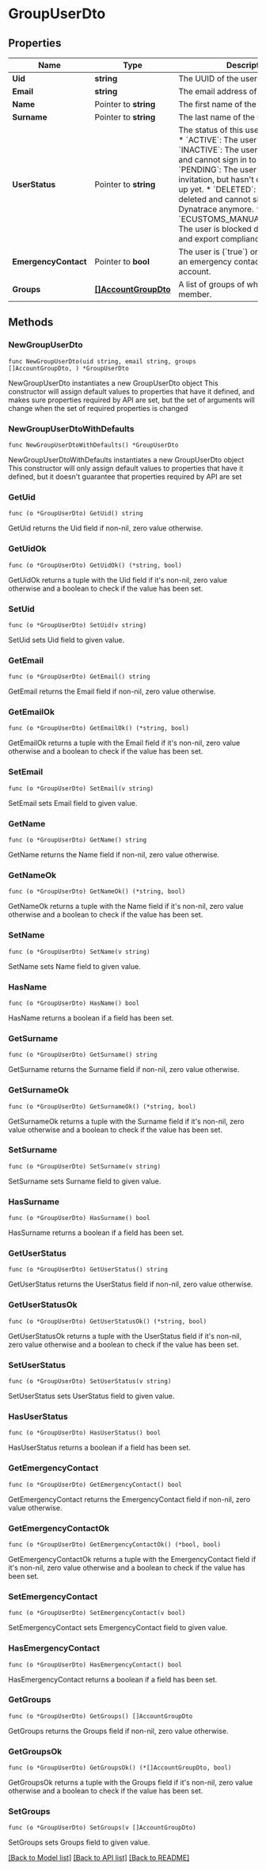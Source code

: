# GroupUserDto

## Properties

Name | Type | Description | Notes
------------ | ------------- | ------------- | -------------
**Uid** | **string** | The UUID of the user. | 
**Email** | **string** | The email address of the user. | 
**Name** | Pointer to **string** | The first name of the user. | [optional] 
**Surname** | Pointer to **string** | The last name of the user. | [optional] 
**UserStatus** | Pointer to **string** | The status of this user in Dynatrace:   * &#x60;ACTIVE&#x60;: The user is active. * &#x60;INACTIVE&#x60;: The user is deactivated and cannot sign in to Dynatrace.  * &#x60;PENDING&#x60;: The user received an invitation, but hasn&#39;t completed sign-up yet.  * &#x60;DELETED&#x60;: The user was deleted and cannot sign in to Dynatrace anymore.  * &#x60;ECUSTOMS_MANUALLY_BLOCKED&#x60;: The user is blocked due to to a trade and export compliance violation.   | [optional] 
**EmergencyContact** | Pointer to **bool** | The user is (&#x60;true&#x60;) or is not (&#x60;false&#x60;) an emergency contact for the account. | [optional] 
**Groups** | [**[]AccountGroupDto**](AccountGroupDto.md) | A list of groups of which the user is a member. | 

## Methods

### NewGroupUserDto

`func NewGroupUserDto(uid string, email string, groups []AccountGroupDto, ) *GroupUserDto`

NewGroupUserDto instantiates a new GroupUserDto object
This constructor will assign default values to properties that have it defined,
and makes sure properties required by API are set, but the set of arguments
will change when the set of required properties is changed

### NewGroupUserDtoWithDefaults

`func NewGroupUserDtoWithDefaults() *GroupUserDto`

NewGroupUserDtoWithDefaults instantiates a new GroupUserDto object
This constructor will only assign default values to properties that have it defined,
but it doesn't guarantee that properties required by API are set

### GetUid

`func (o *GroupUserDto) GetUid() string`

GetUid returns the Uid field if non-nil, zero value otherwise.

### GetUidOk

`func (o *GroupUserDto) GetUidOk() (*string, bool)`

GetUidOk returns a tuple with the Uid field if it's non-nil, zero value otherwise
and a boolean to check if the value has been set.

### SetUid

`func (o *GroupUserDto) SetUid(v string)`

SetUid sets Uid field to given value.


### GetEmail

`func (o *GroupUserDto) GetEmail() string`

GetEmail returns the Email field if non-nil, zero value otherwise.

### GetEmailOk

`func (o *GroupUserDto) GetEmailOk() (*string, bool)`

GetEmailOk returns a tuple with the Email field if it's non-nil, zero value otherwise
and a boolean to check if the value has been set.

### SetEmail

`func (o *GroupUserDto) SetEmail(v string)`

SetEmail sets Email field to given value.


### GetName

`func (o *GroupUserDto) GetName() string`

GetName returns the Name field if non-nil, zero value otherwise.

### GetNameOk

`func (o *GroupUserDto) GetNameOk() (*string, bool)`

GetNameOk returns a tuple with the Name field if it's non-nil, zero value otherwise
and a boolean to check if the value has been set.

### SetName

`func (o *GroupUserDto) SetName(v string)`

SetName sets Name field to given value.

### HasName

`func (o *GroupUserDto) HasName() bool`

HasName returns a boolean if a field has been set.

### GetSurname

`func (o *GroupUserDto) GetSurname() string`

GetSurname returns the Surname field if non-nil, zero value otherwise.

### GetSurnameOk

`func (o *GroupUserDto) GetSurnameOk() (*string, bool)`

GetSurnameOk returns a tuple with the Surname field if it's non-nil, zero value otherwise
and a boolean to check if the value has been set.

### SetSurname

`func (o *GroupUserDto) SetSurname(v string)`

SetSurname sets Surname field to given value.

### HasSurname

`func (o *GroupUserDto) HasSurname() bool`

HasSurname returns a boolean if a field has been set.

### GetUserStatus

`func (o *GroupUserDto) GetUserStatus() string`

GetUserStatus returns the UserStatus field if non-nil, zero value otherwise.

### GetUserStatusOk

`func (o *GroupUserDto) GetUserStatusOk() (*string, bool)`

GetUserStatusOk returns a tuple with the UserStatus field if it's non-nil, zero value otherwise
and a boolean to check if the value has been set.

### SetUserStatus

`func (o *GroupUserDto) SetUserStatus(v string)`

SetUserStatus sets UserStatus field to given value.

### HasUserStatus

`func (o *GroupUserDto) HasUserStatus() bool`

HasUserStatus returns a boolean if a field has been set.

### GetEmergencyContact

`func (o *GroupUserDto) GetEmergencyContact() bool`

GetEmergencyContact returns the EmergencyContact field if non-nil, zero value otherwise.

### GetEmergencyContactOk

`func (o *GroupUserDto) GetEmergencyContactOk() (*bool, bool)`

GetEmergencyContactOk returns a tuple with the EmergencyContact field if it's non-nil, zero value otherwise
and a boolean to check if the value has been set.

### SetEmergencyContact

`func (o *GroupUserDto) SetEmergencyContact(v bool)`

SetEmergencyContact sets EmergencyContact field to given value.

### HasEmergencyContact

`func (o *GroupUserDto) HasEmergencyContact() bool`

HasEmergencyContact returns a boolean if a field has been set.

### GetGroups

`func (o *GroupUserDto) GetGroups() []AccountGroupDto`

GetGroups returns the Groups field if non-nil, zero value otherwise.

### GetGroupsOk

`func (o *GroupUserDto) GetGroupsOk() (*[]AccountGroupDto, bool)`

GetGroupsOk returns a tuple with the Groups field if it's non-nil, zero value otherwise
and a boolean to check if the value has been set.

### SetGroups

`func (o *GroupUserDto) SetGroups(v []AccountGroupDto)`

SetGroups sets Groups field to given value.



[[Back to Model list]](../README.md#documentation-for-models) [[Back to API list]](../README.md#documentation-for-api-endpoints) [[Back to README]](../README.md)


